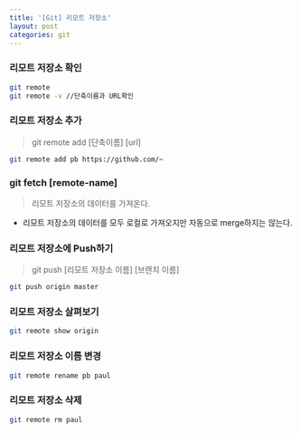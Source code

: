 ```yaml
---
title: '[Git] 리모트 저장소'
layout: post
categories: git
---
```


### 리모트 저장소 확인
```bash
git remote
git remote -v //단축이름과 URL확인
```

### 리모트 저장소 추가
> git remote add [단축이름] [url]
```bash
git remote add pb https://github.com/~
```

### git fetch [remote-name]
> 리모트 저장소의 데이터를 가져온다.
- 리모트 저장소의 데이터를 모두 로컬로 가져오지만 자동으로 merge하지는 않는다.

### 리모트 저장소에 Push하기
> git push [리모트 저장소 이름] [브랜치 이름]
```bash
git push origin master
```

### 리모트 저장소 살펴보기 
```bash
git remote show origin
```

### 리모트 저장소 이름 변경
```bash
git remote rename pb paul
```

### 리모트 저장소 삭제
```bash
git remote rm paul
```